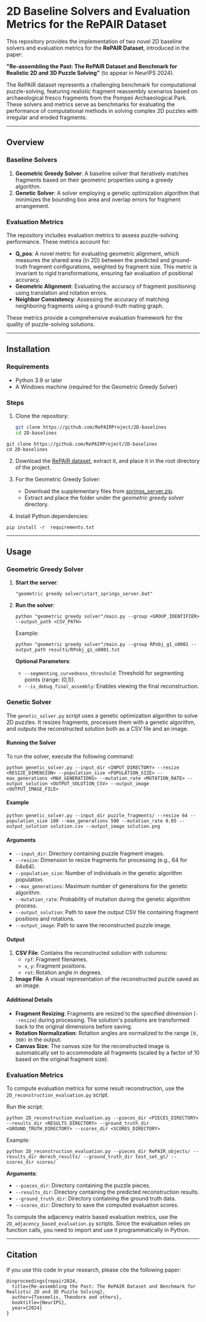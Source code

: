 # 2D Baseline Solvers and Evaluation Metrics for the RePAIR Dataset

This repository provides the implementation of two novel 2D baseline solvers and evaluation metrics for the **RePAIR Dataset**, introduced in the paper:

**"Re-assembling the Past: The RePAIR Dataset and Benchmark for Realistic 2D and 3D Puzzle Solving"** (to appear in NeurIPS 2024).

The RePAIR dataset represents a challenging benchmark for computational puzzle-solving, featuring realistic fragment reassembly scenarios based on archaeological fresco fragments from the Pompeii Archaeological Park. These solvers and metrics serve as benchmarks for evaluating the performance of computational methods in solving complex 2D puzzles with irregular and eroded fragments.

---

## Overview

### Baseline Solvers
1. **Geometric Greedy Solver**: A baseline solver that iteratively matches fragments based on their geometric properties using a greedy algorithm.
2. **Genetic Solver**: A solver employing a genetic optimization algorithm that minimizes the bounding box area and overlap errors for fragment arrangement.

### Evaluation Metrics
The repository includes evaluation metrics to assess puzzle-solving performance. These metrics account for:
- **Q_pos**: A novel metric for evaluating geometric alignment, which measures the shared area (in 2D) between the predicted and ground-truth fragment configurations, weighted by fragment size. This metric is invariant to rigid transformations, ensuring fair evaluation of positional accuracy.
- **Geometric Alignment**: Evaluating the accuracy of fragment positioning using translation and rotation errors.
- **Neighbor Consistency**: Assessing the accuracy of matching neighboring fragments using a ground-truth mating graph.

These metrics provide a comprehensive evaluation framework for the quality of puzzle-solving solutions.

---

## Installation

### Requirements
- Python 3.9 or later
- A Windows machine (required for the Geometric Greedy Solver)

### Steps
1. Clone the repository:
   ```bash
   git clone https://github.com/RePAIRProject/2D-baselines
   cd 2D-baselines
```
git clone https://github.com/RePAIRProject/2D-baselines
cd 2D-baselines
```

2. Download the [RePAIR dataset](https://drive.google.com/drive/folders/1G4ffmH5lxEqITZMNValiModByYUAO6yk), extract it, and place it in the root directory of the project.

3. For the Geometric Greedy Solver:
   - Download the supplementary files from [springs_server.zip](https://drive.google.com/uc?export=download&id=1ELKJnEcggrtusnFRzAwthtpC-QVgryW1).
   - Extract and place the folder under the *geometric greedy solver* directory.

4. Install Python dependencies:
```
pip install -r  requirements.txt
```

---

## Usage

### Geometric Greedy Solver
1. **Start the server**:
   ```
   "geometric greedy solver\start_springs_server.bat"
   ```

2. **Run the solver**:
   ```
   python "geometric greedy solver"/main.py --group <GROUP_IDENTIFIER> --output_path <CSV_PATH>
   ```
   Example:
   ```
   python "geometric greedy solver"/main.py --group RPobj_g1_o0001 --output_path results/RPobj_g1_o0001.txt
   ```

   **Optional Parameters**:
   - `--segmenting_curvedness_threshold`: Threshold for segmenting points (range: (0,1)).
   - `--is_debug_final_assembly`: Enables viewing the final reconstruction.

### Genetic Solver

The `genetic_solver.py` script uses a genetic optimization algorithm to solve 2D puzzles. It resizes fragments, processes them with a genetic algorithm, and outputs the reconstructed solution both as a CSV file and an image.

#### Running the Solver

To run the solver, execute the following command:
```
python genetic_solver.py --input_dir <INPUT_DIRECTORY> --resize <RESIZE_DIMENSION> --population_size <POPULATION_SIZE> --max_generations <MAX_GENERATIONS> --mutation_rate <MUTATION_RATE> --output_solution <OUTPUT_SOLUTION_CSV> --output_image <OUTPUT_IMAGE_FILE>
```

#### Example
```
python genetic_solver.py --input_dir puzzle_fragments/ --resize 64 --population_size 100 --max_generations 500 --mutation_rate 0.05 --output_solution solution.csv --output_image solution.png
```

#### Arguments
- `--input_dir`: Directory containing puzzle fragment images.
- `--resize`: Dimension to resize fragments for processing (e.g., 64 for 64x64).
- `--population_size`: Number of individuals in the genetic algorithm population.
- `--max_generations`: Maximum number of generations for the genetic algorithm.
- `--mutation_rate`: Probability of mutation during the genetic algorithm process.
- `--output_solution`: Path to save the output CSV file containing fragment positions and rotations.
- `--output_image`: Path to save the reconstructed puzzle image.

#### Output
1. **CSV File**: Contains the reconstructed solution with columns:
   - `rpf`: Fragment filenames.
   - `x`, `y`: Fragment positions.
   - `rot`: Rotation angle in degrees.
2. **Image File**: A visual representation of the reconstructed puzzle saved as an image.

#### Additional Details
- **Fragment Resizing**: Fragments are resized to the specified dimension (`--resize`) during processing. The solution's positions are transformed back to the original dimensions before saving.
- **Rotation Normalization**: Rotation angles are normalized to the range `[0, 360)` in the output.
- **Canvas Size**: The canvas size for the reconstructed image is automatically set to accommodate all fragments (scaled by a factor of 10 based on the original fragment size).


### Evaluation Metrics

To compute evaluation metrics for some result reconstruction, use the `2D_reconstruction_evaluation.py` script. 

Run the script:
```
python 2D_reconstruction_evaluation.py --pieces_dir <PIECES_DIRECTORY> --results_dir <RESULTS_DIRECTORY> --ground_truth_dir <GROUND_TRUTH_DIRECTORY> --scores_dir <SCORES_DIRECTORY>
```

Example:
```
python 2D_reconstruction_evaluation.py --pieces_dir RePAIR_objects/ --results_dir derech_results/ --ground_truth_dir test_set_gt/ --scores_dir scores/
```

**Arguments**:
- `--pieces_dir`: Directory containing the puzzle pieces.
- `--results_dir`: Directory containing the predicted reconstruction results.
- `--ground_truth_dir`: Directory containing the ground truth data.
- `--scores_dir`: Directory to save the computed evaluation scores.

To compute the adjacency matrix based evaluation metrics, use the `2D_adjacency_based_evaluation.py` scripts. Since the evaluation relies on function calls, you need to import and use it programmatically in Python.

---

## Citation

If you use this code in your research, please cite the following paper:

```
@inproceedings{repair2024,
  title={Re-assembling the Past: The RePAIR Dataset and Benchmark for Realistic 2D and 3D Puzzle Solving},
  author={Tsesmelis, Theodore and others},
  booktitle={NeurIPS},
  year={2024}
}
```

